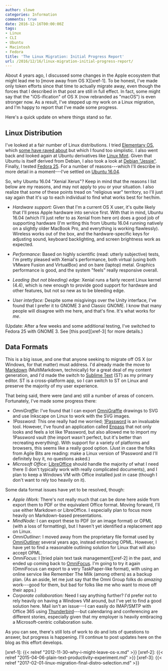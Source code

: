 ```yaml
---
author: slowe
categories: Information
comments: true
date: 2016-12-16T00:00:00Z
tags:
- Linux
- CLI
- Ubuntu
- Macintosh
- Fedora
title: 'The Linux Migration: Initial Progress Report'
url: /2016/12/16/linux-migration-initial-progress-report/
---
```


About 4 years ago, I discussed some changes in the Apple ecosystem that might lead me to [move away from OS X][xref-1]. To be honest, I've made only token efforts since that time to actually migrate away, even though the forces that I described in that post are still in full effect. In fact, some might say that the "iOS-ification" of OS X (now rebranded as "macOS") is even stronger now. As a result, I've stepped up my work on a Linux migration, and I'm happy to report that I've made some progress.

Here's a quick update on where things stand so far.

## Linux Distribution

I've looked at a fair number of Linux distributions. I tried [Elementary OS][link-2], which [some have raved about][link-1] but which I found too simplistic. I also went back and looked again at Ubuntu derivatives like [Linux Mint][link-3]. Given that Ubuntu is itself derived from Debian, I also took a look at [Debian "Jessie"][link-11]. Finally, I tested [Fedora 25][link-4]. For a number of reasons---which I'll describe in more detail in a moment---I've settled on [Ubuntu 16.04][link-5].

So, why Ubuntu 16.04 "Xenial Xerus"? Keep in mind that the reasons I list below are _my_ reasons, and may not apply to you or your situation. I also realize that some of these points tread on "religious war" territory, so I'll just say again that it's up to each individual to find what works best for her/him.

* _Hardware support:_ Given that I'm a current OS X user, it's quite likely that I'll press Apple hardware into service first. With that in mind, Ubuntu 16.04 (which I'll just refer to as Xenial from here on) does a good job of supporting hardware (I'm writing this from Ubuntu 16.04 running natively on a slightly older MacBook Pro, and everything is working flawlessly). Wireless works out of the box, and the hardware-specific keys for adjusting sound, keyboard backlighting, and screen brightness work as expected.

* _Performance:_ Based on highly scientific (read: utterly subjective) tests, I'm pretty pleased with Xenial's performance, both virtual (using both VMware Fusion and VirtualBox) and on bare (laptop) metal. Graphics performance is good, and the system "feels" really responsive overall.

* _Leading (but not bleeding) edge:_ Xenial runs a fairly recent Linux kernel (4.4), which is new enough to provide good support for hardware and other features, but not so new as to be bleeding edge.

* _User interface:_ Despite some misgivings over the Unity interface, I've found that I prefer it to GNOME 3 and Classic GNOME. I know that many people will disagree with me here, and that's fine. It's what works for _me_.

(Update: After a few weeks and some additional testing, I've switched to Fedora 25 with GNOME 3. See [this post][xref-3] for more details.)

## Data Formats

This is a big issue, and one that anyone seeking to migrate off OS X (or Windows, for that matter) must address. I'd already made the move to [Markdown][link-6] (MultiMarkdown, technically) for a great deal of my content generation, and I'd made the switch to [Sublime Text][link-7] (ST) as my primary editor. ST is a cross-platform app, so I can switch to ST on Linux and preserve the majority of my user experience.

That being said, there were (and are) still a number of areas of concern. Fortunately, I've made some progress there:

* _OmniGraffle:_ I've found that I can export [OmniGraffle][link-12] drawings to SVG and use Inkscape on Linux to work with the SVG images.
* _1Password:_ This one really had me worried; [1Password][link-13] is an invaluable tool. However, I've found an application called [Enpass][link-8] that not only looks and feels a lot like 1Password, but also allowed me to import my 1Password vault (the import wasn't perfect, but it's better than recreating everything). With support for a variety of platforms and browsers, this seems like a really good option. (Just in case the folks from Agile Bits are reading: make a Linux version of 1Password and I'll definitely buy it, no questions asked.)
* _Microsoft Office:_ [LibreOffice][link-9] should handle the majority of what I need there (I don't typically work with really complicated documents), and I plan to keep a Windows VM with Office installed just in case (though I don't want to rely too heavily on it).

Some data format issues have yet to be resolved, though:

* _Apple iWork:_ There's not really much that can be done here aside from export them to PDF or the equivalent Office format. Moving forward, I'll use either Markdown or LibreOffice. I especially plan to focus more heavily on Markdown-based presentations.
* _MindNode:_ I can export these to PDF (or an image format) or OPML (with a loss of formatting), but I haven't yet identified a replacement app on Linux.
* _OmniOutliner:_ I moved away from the proprietary file format used by [OmniOutliner][link-14] several years ago, instead embracing OPML. However, I have yet to find a reasonable outlining solution for Linux that will also accept OPML.
* _OmniFocus:_ I [tried plain text task management][xref-2] in the past, and ended up coming back to [OmniFocus][link-15]. I'm going to try it again (OmniFocus can export to a very TaskPaper-like format), with using an online service like Remember The Milk (among others) as a backup plan. (As an aside, let me just say that the Omni Group folks do _amazing_ work---good for them, but bad for folks like me who want to move off their apps.)
* _Corporate collaboration:_ Need I say anything further? I'd prefer not to rely heavily on having a Windows VM around, but I've yet to find a good solution here. Mail isn't an issue---I can easily do IMAP/SMTP with Office 365 using [Thunderbird][link-10]---but calendaring and conferencing are different stories, especially given that my employer is heavily embracing a Microsoft-centric collaboration suite.

As you can see, there's still lots of work to do and lots of questions to answer, but progress is happening. I'll continue to post updates here on the blog as this effort develops.



[link-1]: https://www.linux.com/learn/elementary-os-loki-has-arrived
[link-2]: http://elementary.io/
[link-3]: https://www.linuxmint.com/
[link-4]: https://getfedora.org/
[link-5]: https://www.ubuntu.com/desktop
[link-6]: https://en.wikipedia.org/wiki/Markdown
[link-7]: http://www.sublimetext.com/
[link-8]: https://enpass.io/
[link-9]: https://www.libreoffice.org/
[link-10]: https://www.mozilla.org/en-US/thunderbird/
[link-11]: https://www.debian.org/releases/stable/
[link-12]: https://www.omnigroup.com/omnigraffle/
[link-13]: https://1password.com/
[link-14]: https://www.omnigroup.com/omnioutliner/
[link-15]: https://www.omnigroup.com/omnifocus
[xref-1]: {{< relref "2012-11-30-why-i-might-leave-os-x.md" >}}
[xref-2]: {{< relref "2015-04-06-plain-text-productivity-experiment.md" >}}
[xref-3]: {{< relref "2017-02-01-linux-migration-final-distro-selection.md" >}}
